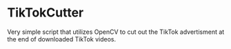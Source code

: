 # TikTokCutter
Very simple script that utilizes OpenCV to cut out the TikTok advertisment at the end of downloaded TikTok videos.

